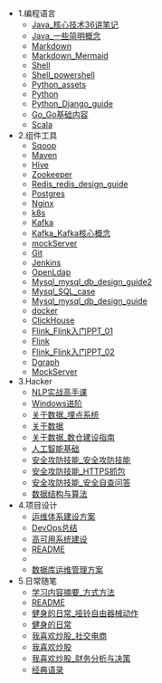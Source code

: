 - 1.编程语言 
  - [Java_核心技术36讲笔记](./1.编程语言/Java/核心技术36讲笔记)
  - [Java_一些简明概念](./1.编程语言/Java/一些简明概念)
  - [Markdown](./1.编程语言/Markdown/)
  - [Markdown_Mermaid](./1.编程语言/Markdown/Mermaid)
  - [Shell](./1.编程语言/Shell/)
  - [Shell_powershell](./1.编程语言/Shell/powershell)
  - [Python_assets](./1.编程语言/Python/assets)
  - [Python](./1.编程语言/Python/)
  - [Python_Django_guide](./1.编程语言/Python/Django_guide)
  - [Go_Go基础内容](./1.编程语言/Go/Go基础内容)
  - [Scala](./1.编程语言/Scala/)
- 2.组件工具 
  - [Sqoop](./2.组件工具/Sqoop/)
  - [Maven](./2.组件工具/Maven/)
  - [Hive](./2.组件工具/Hive/)
  - [Zookeeper](./2.组件工具/Zookeeper/)
  - [Redis_redis_design_guide](./2.组件工具/Redis/redis_design_guide)
  - [Postgres](./2.组件工具/Postgres/)
  - [Nginx](./2.组件工具/Nginx/)
  - [k8s](./2.组件工具/k8s/)
  - [Kafka](./2.组件工具/Kafka/)
  - [Kafka_Kafka核心概念](./2.组件工具/Kafka/Kafka核心概念)
  - [mockServer](./2.组件工具/mockServer/)
  - [Git](./2.组件工具/Git/)
  - [Jenkins](./2.组件工具/Jenkins/)
  - [OpenLdap](./2.组件工具/OpenLdap/)
  - [Mysql_mysql_db_design_guide2](./2.组件工具/Mysql/mysql_db_design_guide2)
  - [Mysql_SQL_case](./2.组件工具/Mysql/SQL_case)
  - [Mysql_mysql_db_design_guide](./2.组件工具/Mysql/mysql_db_design_guide)
  - [docker](./2.组件工具/docker/)
  - [ClickHouse](./2.组件工具/ClickHouse/)
  - [Flink_Flink入门PPT_01](./2.组件工具/Flink/Flink入门PPT_01)
  - [Flink](./2.组件工具/Flink/)
  - [Flink_Flink入门PPT_02](./2.组件工具/Flink/Flink入门PPT_02)
  - [Dgraph](./2.组件工具/Dgraph/)
  - [MockServer](./2.组件工具/MockServer/)
- 3.Hacker 
  - [NLP实战高手课](./3.Hacker/NLP实战高手课/)
  - [Windows进阶](./3.Hacker/Windows进阶/)
  - [关于数据_埋点系统](./3.Hacker/关于数据/埋点系统)
  - [关于数据](./3.Hacker/关于数据/)
  - [关于数据_数仓建设指南](./3.Hacker/关于数据/数仓建设指南)
  - [人工智能基础](./3.Hacker/人工智能基础)
  - [安全攻防技能_安全攻防技能](./3.Hacker/安全攻防技能/安全攻防技能)
  - [安全攻防技能_HTTPS抓包](./3.Hacker/安全攻防技能/HTTPS抓包)
  - [安全攻防技能_安全自查问答](./3.Hacker/安全攻防技能/安全自查问答)
  - [数据结构与算法](./3.Hacker/数据结构与算法/)
- 4.项目设计 
  - [运维体系建设方案](./4.项目设计/运维体系建设方案)
  - [DevOps总结](./4.项目设计/DevOps总结)
  - [高可用系统建设](./4.项目设计/高可用系统建设)
  - [README](./4.项目设计/README)
  - [](./4.项目设计/)
  - [数据库运维管理方案](./4.项目设计/数据库运维管理方案)
- 5.日常随笔 
  - [学习内容摘要_方式方法](./5.日常随笔/学习内容摘要/方式方法)
  - [README](./5.日常随笔/README)
  - [健身的日常_哑铃自由器械动作](./5.日常随笔/健身的日常/哑铃自由器械动作)
  - [健身的日常](./5.日常随笔/健身的日常/)
  - [我喜欢炒股_社交电商](./5.日常随笔/我喜欢炒股/社交电商)
  - [我喜欢炒股](./5.日常随笔/我喜欢炒股/)
  - [我喜欢炒股_财务分析与决策](./5.日常随笔/我喜欢炒股/财务分析与决策)
  - [经典语录](./5.日常随笔/经典语录)
